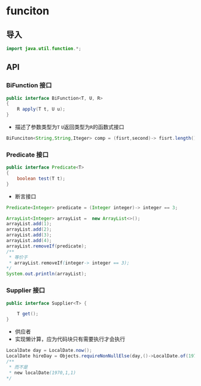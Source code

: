# funciton
## 导入
```java
import java.util.function.*;
```

## API

### BiFunction 接口
```java
public interface BiFunction<T, U, R>
{
    R apply(T t, U u);
}
```
- 描述了参数类型为`T` `U`返回类型为`R`的函数式接口

```java
BiFunciton<String,String,Iteger> comp = (fisrt,second)-> fisrt.length()-second.length();
```

### Predicate 接口
```java
public interface Predicate<T> 
{
    boolean test(T t);
}
```
- 断言接口
```java
Predicate<Integer> predicate = (Integer integer)-> integer == 3;

ArrayList<Integer> arrayList =  new ArrayList<>();
arrayList.add(1);
arrayList.add(2);
arrayList.add(3);
arrayList.add(4);
arrayList.removeIf(predicate);
/**
 * 等价于
 * arrayList.removeIf(integer-> integer == 3);
*/
System.out.println(arrayList);
```

### Supplier 接口

```java
public interface Supplier<T> {

    T get();
}
```
- 供应者
- 实现懒计算，应为代码块只有需要执行才会执行
```java
LocalDate day = LocalDate.now();
LocalDate hireDay = Objects.requireNonNullElse(day,()->LocalDate.of(1970,1,1));
/**
 * 而不是
 * new localDate(1970,1,1)
*/
```



